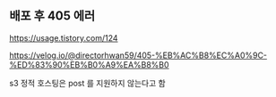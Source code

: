 ## 배포 후 405 에러





https://usage.tistory.com/124

https://velog.io/@directorhwan59/405-%EB%AC%B8%EC%A0%9C-%ED%83%90%EB%B0%A9%EA%B8%B0



s3 정적 호스팅은 post 를 지원하지 않는다고 함
